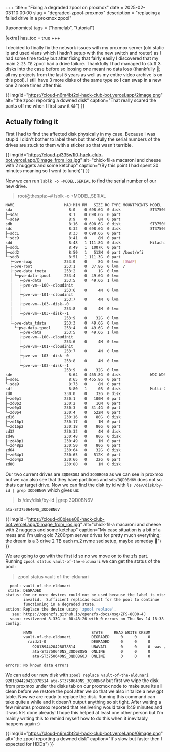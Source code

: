 +++
title = "Fixing a degraded zpool on proxmox"
date = 2025-02-03T10:00:00
slug = "degraded-zpool-proxmox"
description = "replacing a failed drive in a proxmox zpool"

[taxonomies]
tags = ["homelab", "tutorial"]

[extra]
has_toc = true
+++

I decided to finally fix the network issues with my proxmox server (old static ip and used vlans which I hadn't setup with the new switch and router) as I had some time today but after fixing that fairly easily I discovered that my main `2.23 TB` zpool had a drive failure. Thankfully I had managed to stuff 3 disks into the case before so loosing one meant no data loss (thankfully 😬; all my projects from the last 5 years as well as my entire video archive is on this pool). I still have 3 more disks of the same type so I can swap in a new one 2 more times after this.

<!-- more -->

{{ img(id="https://cloud-n6m4bt2xl-hack-club-bot.vercel.app/2image.png" alt="the zpool reporting a downed disk" caption="That really scared the pants off me when I first saw it 😂") }}

## Actually fixing it 

First I had to find the affected disk physically in my case. Because I was stupid I didn't bother to label them but thankfully the serial numbers of the drives are stuck to them with a sticker so that wasn't terrible.

{{ img(id="https://cloud-pi335w1l0-hack-club-bot.vercel.app/0image_from_ios.jpg" alt="chick-fil-a macaroni and cheese with 2 nuggets and some ketchup" caption="(By this point I had spent 30 minutes moaning so I went to lunch)") }}

Now we can run `lsblk -o +MODEL,SERIAL` to find the serial number of our new drive.

> root@thespia:~# lsblk -o +MODEL,SERIAL
```bash
NAME                      MAJ:MIN RM   SIZE RO TYPE MOUNTPOINTS MODEL                   SERIAL
sda                         8:0    0 698.6G  0 disk             ST3750640NS             3QD0BG0J
├─sda1                      8:1    0 698.6G  0 part
└─sda9                      8:9    0     8M  0 part
sdb                         8:16   0 698.6G  0 disk             ST3750640NS             3QD0BN6V
sdc                         8:32   0 698.6G  0 disk             ST3750640NS             3QD0BQ5G
├─sdc1                      8:33   0 698.6G  0 part
└─sdc9                      8:41   0     8M  0 part
sdd                         8:48   1 111.8G  0 disk             Hitachi HTS543212L9SA02 090130FBEB00LGGJ35RF
├─sdd1                      8:49   1  1007K  0 part
├─sdd2                      8:50   1   512M  0 part /boot/efi
└─sdd3                      8:51   1 111.3G  0 part
  ├─pve-swap              253:0    0     8G  0 lvm  [SWAP]
  ├─pve-root              253:1    0  37.8G  0 lvm  /
  ├─pve-data_tmeta        253:2    0     1G  0 lvm
  │ └─pve-data-tpool      253:4    0  49.6G  0 lvm
  │   ├─pve-data          253:5    0  49.6G  1 lvm
  │   ├─pve-vm--100--cloudinit
  │   │                   253:6    0     4M  0 lvm
  │   ├─pve-vm--101--cloudinit
  │   │                   253:7    0     4M  0 lvm
  │   ├─pve-vm--103--disk--0
  │   │                   253:8    0     4M  0 lvm
  │   └─pve-vm--103--disk--1
  │                       253:9    0    32G  0 lvm
  └─pve-data_tdata        253:3    0  49.6G  0 lvm
    └─pve-data-tpool      253:4    0  49.6G  0 lvm
      ├─pve-data          253:5    0  49.6G  1 lvm
      ├─pve-vm--100--cloudinit
      │                   253:6    0     4M  0 lvm
      ├─pve-vm--101--cloudinit
      │                   253:7    0     4M  0 lvm
      ├─pve-vm--103--disk--0
      │                   253:8    0     4M  0 lvm
      └─pve-vm--103--disk--1
                          253:9    0    32G  0 lvm
sde                         8:64   0 465.8G  0 disk             WDC WD5000AAKS-65YGA0   WD-WCAS83511331
├─sde1                      8:65   0 465.8G  0 part
└─sde9                      8:73   0     8M  0 part
sdf                         8:80   1     0B  0 disk             Multi-Card              20120926571200000
zd0                       230:0    0    32G  0 disk
├─zd0p1                   230:1    0   100M  0 part
├─zd0p2                   230:2    0    16M  0 part
├─zd0p3                   230:3    0  31.4G  0 part
└─zd0p4                   230:4    0   522M  0 part
zd16                      230:16   0    80G  0 disk
├─zd16p1                  230:17   0     1M  0 part
└─zd16p2                  230:18   0    80G  0 part
zd32                      230:32   0     4M  0 disk
zd48                      230:48   0    80G  0 disk
├─zd48p1                  230:49   0     1M  0 part
└─zd48p2                  230:50   0    80G  0 part
zd64                      230:64   0    32G  0 disk
├─zd64p1                  230:65   0   512K  0 part
└─zd64p2                  230:66   0    32G  0 part
zd80                      230:80   0     1M  0 disk
```

Our two current drives are `3QD0BG0J` and `3QD0BQ5G` as we can see in proxmox but we can also see that they have partitions and `sdb/3QD0BN6V` does not so thats our target drive. Now we can find the disk by id with `ls /dev/disk/by-id | grep 3QD0BN6V` which gives us:

> ls /dev/disk/by-id | grep 3QD0BN6V
```bash
ata-ST3750640NS_3QD0BN6V
```

{{ img(id="https://cloud-d0bjeue06-hack-club-bot.vercel.app/0image_from_ios.jpg" alt="chick-fil-a macaroni and cheese with 2 nuggets and some ketchup" caption="My case situation is a bit of a mess and I'm using old 7200rpm server drives for pretty much everything; the dream is a 3 drive 2 TB each m.2 nvme ssd setup, maybe someday 🤷") }}

We are going to go with the first id so no we move on to the zfs part. Running `zpool status vault-of-the-eldunari` we can get the status of the pool:

> zpool status vault-of-the-eldunari
```bash
  pool: vault-of-the-eldunari
 state: DEGRADED
status: One or more devices could not be used because the label is missing or
        invalid.  Sufficient replicas exist for the pool to continue
        functioning in a degraded state.
action: Replace the device using 'zpool replace'.
   see: https://openzfs.github.io/openzfs-docs/msg/ZFS-8000-4J
  scan: resilvered 8.33G in 00:48:26 with 0 errors on Thu Nov 14 18:38:03 2024
config:

        NAME                          STATE     READ WRITE CKSUM
        vault-of-the-eldunari         DEGRADED     0     0     0
          raidz1-0                    DEGRADED     0     0     0
            9201394420428878514       UNAVAIL      0     0     0  was /dev/disk/by-id/ata-ST3750640NS_3QD0BM29-part1
            ata-ST3750640NS_3QD0BQ5G  ONLINE       0     0     0
            ata-ST3750640NS_3QD0BG0J  ONLINE       0     0     0

errors: No known data errors
```

We can add our new disk with `zpool replace vault-of-the-eldunari 9201394420428878514 ata-ST3750640NS_3QD0BN6V` but first we wipe the disk from proxmox under the disks tab on our proxmox node to make sure its all clean before we restore the pool after we do that we also initalize a new gpt table. Now we are ready to replace the disk. Running this command can take quite a while and it doesn't output anything so sit tight. After waiting a few minutes proxmox reported that resilvering would take 1:49 minutes and it was 5% done already! I hope this helped at least one other person but I'm mainly writing this to remind myself how to do this when it inevitably happens again :)

{{ img(id="https://cloud-n6m4bt2xl-hack-club-bot.vercel.app/0image.png" alt="the zpool reporting a downed disk" caption="It's slow but faster then I expected for HDDs") }}
